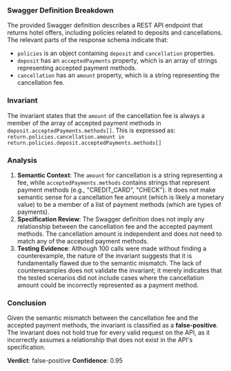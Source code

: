 ### Swagger Definition Breakdown
The provided Swagger definition describes a REST API endpoint that returns hotel offers, including policies related to deposits and cancellations. The relevant parts of the response schema indicate that:
- `policies` is an object containing `deposit` and `cancellation` properties.
- `deposit` has an `acceptedPayments` property, which is an array of strings representing accepted payment methods.
- `cancellation` has an `amount` property, which is a string representing the cancellation fee.

### Invariant
The invariant states that the `amount` of the cancellation fee is always a member of the array of accepted payment methods in `deposit.acceptedPayments.methods[]`. This is expressed as:
`return.policies.cancellation.amount in return.policies.deposit.acceptedPayments.methods[]`

### Analysis
1. **Semantic Context**: The `amount` for cancellation is a string representing a fee, while `acceptedPayments.methods` contains strings that represent payment methods (e.g., "CREDIT_CARD", "CHECK"). It does not make semantic sense for a cancellation fee amount (which is likely a monetary value) to be a member of a list of payment methods (which are types of payments).
2. **Specification Review**: The Swagger definition does not imply any relationship between the cancellation fee and the accepted payment methods. The cancellation amount is independent and does not need to match any of the accepted payment methods.
3. **Testing Evidence**: Although 100 calls were made without finding a counterexample, the nature of the invariant suggests that it is fundamentally flawed due to the semantic mismatch. The lack of counterexamples does not validate the invariant; it merely indicates that the tested scenarios did not include cases where the cancellation amount could be incorrectly represented as a payment method.

### Conclusion
Given the semantic mismatch between the cancellation fee and the accepted payment methods, the invariant is classified as a **false-positive**. The invariant does not hold true for every valid request on the API, as it incorrectly assumes a relationship that does not exist in the API's specification. 

**Verdict**: false-positive
**Confidence**: 0.95
